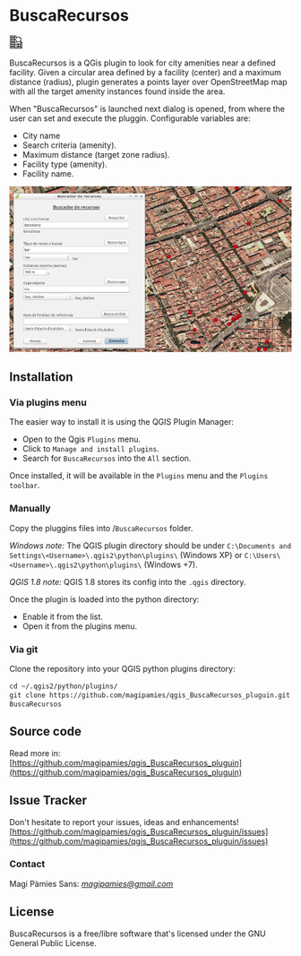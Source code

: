 # BuscaRecursos #

![](icon/icon.png)

BuscaRecursos is a QGis plugin to look for city amenities near a defined
facility.
Given a circular area defined by a facility (center) and a maximum distance
(radius), plugin generates a points layer over OpenStreetMap map with all the
target amenity instances found inside the area.

When "BuscaRecursos" is launched next dialog is opened, from where the user can
set and execute the pluggin. Configurable variables are:
- City name
- Search criteria (amenity).
- Maximum distance (target zone radius).
- Facility type (amenity).
- Facility name.


![](icon/formulari2.png)


## Installation

### Via plugins menu
The easier way to install it is using the QGIS Plugin Manager:
- Open to the Qgis `Plugins` menu.
- Click to  `Manage and install plugins`.
- Search for `BuscaRecursos` into the `All` section.

Once installed, it will be available in the `Plugins` menu and the `Plugins toolbar`.

### Manually

Copy the pluggins files into <QGIS Python plugins directory>/`BuscaRecursos` folder.

*Windows note:* The QGIS plugin directory should be under `C:\Documents and Settings\<Username>\.qgis2\python\plugins\` (Windows XP) or `C:\Users\<Username>\.qgis2\python\plugins\` (Windows +7).

*QGIS 1.8 note:* QGIS 1.8 stores its config into the `.qgis` directory.

Once the plugin is loaded into the python directory:
- Enable it from the list.
- Open it from the plugins menu.

### Via git

Clone the repository into your QGIS python plugins directory:

    cd ~/.qgis2/python/plugins/
    git clone https://github.com/magipamies/qgis_BuscaRecursos_pluguin.git BuscaRecursos

## Source code

Read more in: [https://github.com/magipamies/qgis_BuscaRecursos_pluguin](https://github.com/magipamies/qgis_BuscaRecursos_pluguin)


## Issue Tracker

Don't hesitate to report your issues, ideas and enhancements! [https://github.com/magipamies/qgis_BuscaRecursos_pluguin/issues](https://github.com/magipamies/qgis_BuscaRecursos_pluguin/issues)


### Contact

Magí Pàmies Sans: *magipamies@gmail.com*  

## License

BuscaRecursos is a free/libre software that's licensed under the GNU General Public License.
